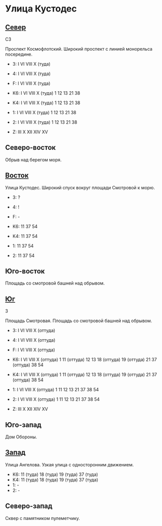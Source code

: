 # Улица Кустодес

## [Север](./590040.md)

СЗ

Проспект Космофлотский.
Широкий проспект с линией монорельса посередине.

* 3:    I   VI  VIII    X (туда)
* 4:    I   VI  VIII    X (туда)
* F:    I   VI  VIII    X (туда)

* K6:   I   VI  VIII    X (туда)
        1   12  13  21  38
* K4:   I   VI  VIII    X (туда)
        1   12  13  21  38
* 1:    I   VI  VIII    X (туда)
        1   12  13  21  38
* 2:    I   VI  VIII    X (туда)
        1   12  13  21  38

* Z:    III X   XII XIV XV

## Северо-восток

Обрыв над берегом моря.

## [Восток](./610045.md)

Улица Кустодес.
Широкий спуск вокруг площади Смотровой к морю.

* 3:    ?
* 4:    !
* F:    -

* K6:   11  37  54
* K4:   11  37  54
* 1:    11  37  54
* 2:    11  37  54

## Юго-восток

Площадь со смотровой башней над обрывом.

## [Юг](./590050.md)

З

Площадь Смотровая.
Площадь со смотровой башней над обрывом.

* 3:    I   VI  VIII    X (оттуда)
* 4:    I   VI  VIII    X (оттуда)
* F:    I   VI  VIII    X (оттуда)

* K6:   I   VI  VIII    X (оттуда)
        1   11 (оттуда) 12  13  18 (оттуда)
        19 (оттуда) 21  37 (оттуда)  38  54
* K4:   I   VI  VIII    X (оттуда)
        1   11 (оттуда) 12  13  18 (оттуда)
        19 (оттуда) 21  37 (оттуда)  38  54
* 1:    I   VI  VIII    X (оттуда)
        1   11  12  13  21
        37  38  54
* 2:    I   VI  VIII    X (оттуда)
        1   11  12  13  21
        37  38  54

* Z:    III X   XII XIV XV

## Юго-запад

Дом Обороны.

## [Запад](./585045.md)

Улица Ангелова.
Узкая улица с односторонним движением.

* K6:   11 (туда)   18 (туда)   19 (туда)   37 (туда)
* K4:   11 (туда)   18 (туда)   19 (туда)   37 (туда)
* 1:    -
* 2:    -

## Северо-запад

Сквер с памятником пулеметчику.
